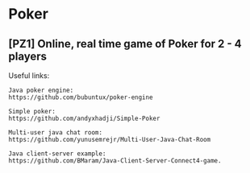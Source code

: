 # Poker
## [PZ1] Online, real time game of Poker for 2 - 4 players

Useful links:
```
Java poker engine:
https://github.com/bubuntux/poker-engine

Simple poker:
https://github.com/andyxhadji/Simple-Poker

Multi-user java chat room:
https://github.com/yunusemrejr/Multi-User-Java-Chat-Room

Java client-server example:
https://github.com/BMaram/Java-Client-Server-Connect4-game.
```
